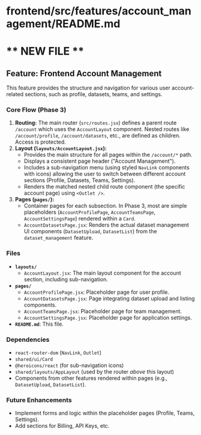 # frontend/src/features/account_management/README.md
# ** NEW FILE **

## Feature: Frontend Account Management

This feature provides the structure and navigation for various user account-related sections, such as profile, datasets, teams, and settings.

### Core Flow (Phase 3)

1.  **Routing:** The main router (`src/routes.jsx`) defines a parent route `/account` which uses the `AccountLayout` component. Nested routes like `/account/profile`, `/account/datasets`, etc., are defined as children. Access is protected.
2.  **Layout (`layouts/AccountLayout.jsx`):**
    *   Provides the main structure for all pages within the `/account/*` path.
    *   Displays a consistent page header ("Account Management").
    *   Includes a sub-navigation menu (using styled `NavLink` components with icons) allowing the user to switch between different account sections (Profile, Datasets, Teams, Settings).
    *   Renders the matched nested child route component (the specific account page) using `<Outlet />`.
3.  **Pages (`pages/`):**
    *   Container pages for each subsection. In Phase 3, most are simple placeholders (`AccountProfilePage`, `AccountTeamsPage`, `AccountSettingsPage`) rendered within a `Card`.
    *   `AccountDatasetsPage.jsx`: Renders the actual dataset management UI components (`DatasetUpload`, `DatasetList`) from the `dataset_management` feature.

### Files

*   **`layouts/`**
    *   `AccountLayout.jsx`: The main layout component for the account section, including sub-navigation.
*   **`pages/`**
    *   `AccountProfilePage.jsx`: Placeholder page for user profile.
    *   `AccountDatasetsPage.jsx`: Page integrating dataset upload and listing components.
    *   `AccountTeamsPage.jsx`: Placeholder page for team management.
    *   `AccountSettingsPage.jsx`: Placeholder page for application settings.
*   **`README.md`**: This file.

### Dependencies

*   `react-router-dom` (`NavLink`, `Outlet`)
*   `shared/ui/Card`
*   `@heroicons/react` (for sub-navigation icons)
*   `shared/layouts/AppLayout` (used by the router *above* this layout)
*   Components from other features rendered within pages (e.g., `DatasetUpload`, `DatasetList`).

### Future Enhancements

*   Implement forms and logic within the placeholder pages (Profile, Teams, Settings).
*   Add sections for Billing, API Keys, etc.